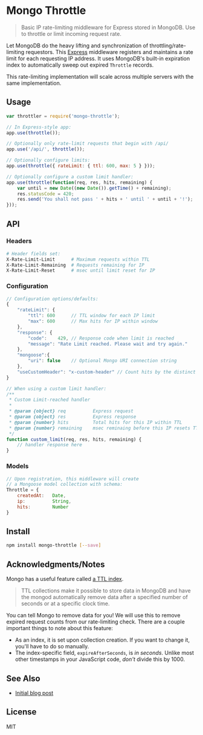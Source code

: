 # Mongo Throttle

> Basic IP rate-limiting middleware for Express stored in MongoDB. Use to throttle or limit incoming request rate.

Let MongoDB do the heavy lifting and synchronization of throttling/rate-limiting requestors. This [Express][1] middleware registers and maintains a rate limit for each requesting IP address. It uses MongoDB's built-in expiration index to automatically sweep out expired `Throttle` records.

This rate-limiting implementation will scale across multiple servers with the same implementation.

## Usage
~~~js
var throttler = require('mongo-throttle');

// In Express-style app:
app.use(throttle());

// Optionally only rate-limit requests that begin with /api/
app.use('/api/', throttle());

// Optionally configure limits:
app.use(throttle({ rateLimit: { ttl: 600, max: 5 } }));

// Optionally configure a custom limit handler:
app.use(throttle(function(req, res, hits, remaining) {
    var until = new Date((new Date()).getTime() + remaining);
    res.statusCode = 420;
    res.send('You shall not pass ' + hits + ' until ' + until + '!');
}));
~~~

## API

### Headers
~~~sh
# Header fields set:
X-Rate-Limit-Limit      # Maximum requests within TTL
X-Rate-Limit-Remaining  # Requests remaining for IP
X-Rate-Limit-Reset      # msec until limit reset for IP
~~~

### Configuration
~~~js
// Configuration options/defaults:
{
    "rateLimit": {
        "ttl": 600      // TTL window for each IP limit
        "max": 600      // Max hits for IP within window
    },
    "response": {
        "code":    429, // Response code when limit is reached
        "message": "Rate Limit reached. Please wait and try again."
    },
    "mongoose":{
        "uri": false    // Optional Mongo URI connection string
    },
    "useCustomHeader": "x-custom-header" // Count hits by the distinct values found in this header, instead of by IP
}

// When using a custom limit handler:
/**
 * Custom Limit-reached handler
 *
 * @param {object} req          Express request
 * @param {object} res          Express response
 * @param {number} hits         Total hits for this IP within TTL
 * @param {number} remaining    msec reminaing before this IP resets TTL window
 */
function custom_limit(req, res, hits, remaining) {
    // handler response here
}
~~~

### Models
~~~js
// Upon registration, this middleware will create
// a Mongoose model collection with schema:
Throttle = {
    createdAt:   Date,
    ip:          String,
    hits:        Number
}
~~~

## Install

~~~sh
npm install mongo-throttle [--save]
~~~

## Acknowledgments/Notes
Mongo has a useful feature called [a TTL index][2].

> TTL collections make it possible to store data in MongoDB and have the mongod automatically remove data after a specified number of seconds or at a specific clock time.

You can tell Mongo to remove data for you! We will use this to remove expired request counts from our rate-limiting check. There are a couple important things to note about this feature:

- As an index, it is set upon collection creation. If you want to change it, you'll have to do so manually.
- The index-specific field, `expireAfterSeconds`, is _in seconds_. Unlike most other timestamps in your JavaScript code, _don't_ divide this by 1000.

## See Also
- [Initial blog post][0]

## License

MIT

[0]: http://www.andjosh.com/2016/03/13/rate-limit-node-mongodb/
[1]: https://expressjs.com
[2]: https://docs.mongodb.org/manual/tutorial/expire-data/
